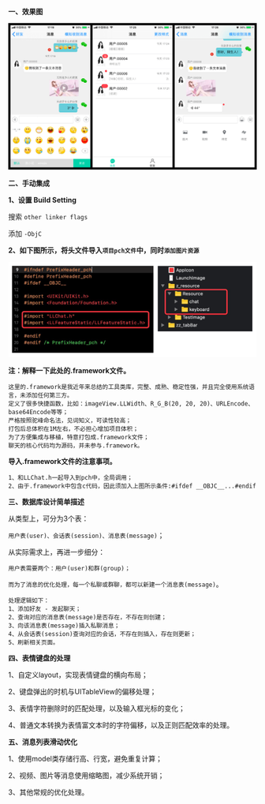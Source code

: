 **一、效果图**

![Image text](https://github.com/wangzhaomeng/LLChat/blob/master/LLChat/GitImage/preview.png?raw=true)

**二、手动集成**

**1、设置 Build Setting**

搜索 `other linker flags`

添加 `-ObjC`

**2、如下图所示，将头文件导入`项目pch文件`中，同时`添加图片资源`**

![Image text](https://github.com/wangzhaomeng/LLChat/blob/master/LLChat/GitImage/setting.png?raw=true)

**注：解释一下此处的.framework文件。**
```
这里的.framework是我近年来总结的工具类库，完整、成熟、稳定性强，并且完全使用系统语言，未添加任何第三方。
定义了很多快捷函数，比如：imageView.LLWidth、R_G_B(20, 20, 20)、URLEncode、base64Encode等等；
严格按照驼峰命名法，见词知义，可读性较高；
打包后总体积在1M左右，不必担心增加项目体积；
为了方便集成与移植，特意打包成.framework文件；
聊天的核心代码均为源码，并未参与.framework。
```
**导入.framework文件的注意事项。**
```
1、和LLChat.h一起导入到pch中，全局调用；
2、由于.framework中包含c代码，因此须加入上图所示条件:#ifdef __OBJC__...#endif
```


**三、数据库设计简单描述**

从类型上，可分为3个表：

`用户表(user)、会话表(session)、消息表(message)`；

从实际需求上，再进一步细分：

`用户表需要两个：用户(user)和群(group)；`

`而为了消息的优化处理，每一个私聊或群聊，都可以新建一个消息表(message)`。

```
处理逻辑如下：
1、添加好友 - 发起聊天；
2、查询对应的消息表(message)是否存在，不存在则创建；
3、向该消息表(message)插入私聊消息；
4、从会话表(session)查询对应的会话，不存在则插入，存在则更新；
5、刷新相关页面。
```


**四、表情键盘的处理**

1、自定义layout，实现表情键盘的横向布局；

2、键盘弹出的时机与UITableView的偏移处理；

3、表情字符删除时的匹配处理，以及输入框光标的变化；

4、普通文本转换为表情富文本时的字符偏移，以及正则匹配效率的处理。


**五、消息列表滑动优化**

1、使用model类存储行高、行宽，避免重复计算；

2、视频、图片等消息使用缩略图，减少系统开销；

3、其他常规的优化处理。


